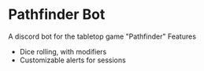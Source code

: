 # Pathfinder Bot

A discord bot for the tabletop game "Pathfinder"
Features
- Dice rolling, with modifiers
- Customizable alerts for sessions

